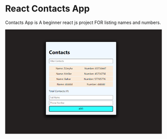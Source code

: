 # React Contacts App

Contacts App is A beginner react js project FOR listing names and numbers.

![Contacts App](./src/assets/images/contacts.png)
